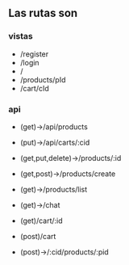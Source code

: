## Las rutas son
### vistas
* /register
* /login
* /
* /products/pId
* /cart/cId

### api
* (get)->/api/products
* (put)->/api/carts/:cid



* (get,put,delete)->/products/:id
* (get,post)->/products/create
* (get)->/products/list
* (get)->/chat
* (get)/cart/:id
* (post)/cart
* (post)->/:cid/products/:pid